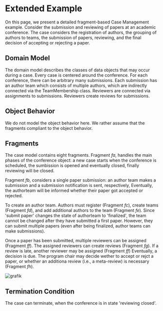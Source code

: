 # Extended Example

On this page, we present a detailed fragment-based Case Management example.
Consider the submission and reviewing of papers at an academic conference.
The case considers the registration of authors, the grouping of authors to teams, the submission of papers, reviewing, and the final decision of accepting or rejecting a paper.

## Domain Model

The domain model describes the classes of data objects that may occur during a case.
Every case is centered around the conference.
For each conference, there can be arbitrary many submissions.
Each submission has an author team which consists of multiple authors, which are indirectly connected via the TeamMembership class.
Reviewers are connected via assignments to submissions.
Reviewers create reviews for submissions.

## Object Behavior

We do not model the object behavior here.
We rather assume that the fragments compliant to the object behavior.

## Fragments

The case model contains eight fragments.
Fragment *fa*, handles the main phases of the conference object:
a new case starts when the conference is scheduled, the sumbission is opened and eventually closed, finally reviewing will be closed.

Fragment *fb*, considers a single paper submission:
an author team makes a submission and a submission notification is sent, respectively,
Eventually, the authorteam will be informed whether their paper got accepted or rejected.

To create an author team.
Authors must register (Fragment *fc*), create teams (Fragment *fd*), and add additional authors to the team (Fragment *fe*).
Since 'submit paper' changes the state of authorteam to 'finalized', the team cannot be changed after they have submitted a first paper.
However, they can submit multiple papers (even after being finalized, author teams can make submissions).

Once a paper has been submitted, multiple reviewers can be assigned (Fragment *ff*).
The assigned reviewers can create reviews (Fragment *fg*).
If a review is late, another reviewer may be assigned (Fragment *ff*)
Eventually, a decision is due.
The program chair may decide wether to accept or rejct a paper, or whether an additiona review (i.e., a meta-review) is necessary (Fragment *fh*).

![grafik](https://user-images.githubusercontent.com/5269168/119678679-03733b80-be40-11eb-86b0-0d5b008badb9.png)


## Termination Condition

The case can terminate, when the conference is in state 'reviewing closed'.
